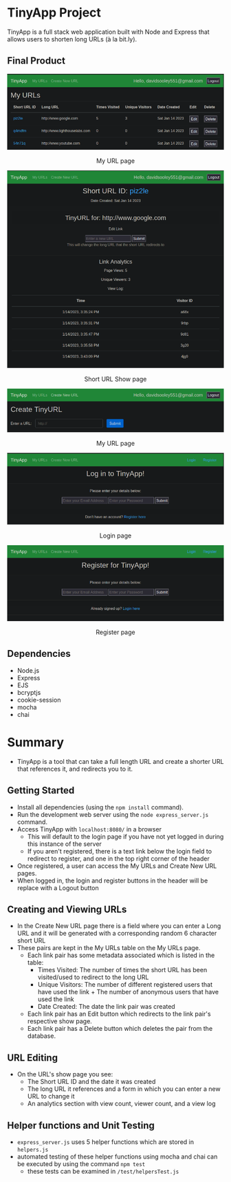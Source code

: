 # TinyApp Project

TinyApp is a full stack web application built with Node and Express that allows users to shorten long URLs (à la bit.ly).

## Final Product

!["MyURL page"](https://github.com/DASitby/tinyapp/blob/master/docs/my-urls-page.png?raw=true)
<div align="center">My URL page</div>

!["Short URL Show page"](https://github.com/DASitby/tinyapp/blob/master/docs/url-show-page.png?raw=true)
<div align="center">Short URL Show page</div>

!["Create New URL Page"](https://github.com/DASitby/tinyapp/blob/master/docs/create-page.png?raw=true)
<div align="center">My URL page</div>

!["Login Page"](https://github.com/DASitby/tinyapp/blob/master/docs/login-page.png?raw=true)
<div align="center">Login page</div>

!["Register Page"](https://github.com/DASitby/tinyapp/blob/master/docs/register-page.png?raw=true)
<div align="center">Register page</div>

## Dependencies

- Node.js
- Express
- EJS
- bcryptjs
- cookie-session
- mocha
- chai
# Summary 
- TinyApp is a tool that can take a full length URL and create a shorter URL that references it, and redirects you to it.

## Getting Started
- Install all dependencies (using the `npm install` command).
- Run the development web server using the `node express_server.js` command.
- Access TinyApp with `localhost:8080/` in a browser
  - This will default to the login page if you have not yet logged in during this instance of the server
  - If you aren't registered, there is a text link below the login field to redirect to register, and one in the top right corner of the header
- Once registered, a user can access the My URLs and Create New URL pages.
- When logged in, the login and register buttons in the header will be replace with a Logout button

## Creating and Viewing URLs
- In the Create New URL page there is a field where you can enter a Long URL and it will be generated with a corresponding random 6 character short URL
- These pairs are kept in the My URLs table on the My URLs page.
  - Each link pair has some metadata associated which is listed in the table:
    - Times Visited: The number of times the short URL has been visited/used to redirect to the long URL
    - Unique Visitors: The number of different registered users that have used the link + The number of anonymous users that have used the link
    - Date Created: The date the link pair was created
  - Each link pair has an Edit button which redirects to the link pair's respective show page.
  - Each link pair has a Delete button which deletes the pair from the database.

## URL Editing
- On the URL's show page you see:
  - The Short URL ID and the date it was created
  - The long URL it references and a form in which you can enter a new URL to change it
  - An analytics section with view count, viewer count, and a view log

## Helper functions and Unit Testing
- `express_server.js` uses 5 helper functions which are stored in `helpers.js`
- automated testing of these helper functions using mocha and chai can be executed by using the command `npm test`
  - these tests can be examined in `/test/helpersTest.js`
